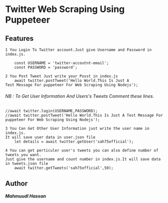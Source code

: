 # Twitter Web Scraping Using Puppeteer

## Features
	1 You Login To Twitter account.Just give Username and Password in index.js.

        const USERNAME = 'twitter-accoutnt-email';
		const PASSWORD = 'password';

    2 You Post Tweet Just write your Posst in index.js
    	await twitter.postTweet('Hello World.This Is Just A 
	Test Message For puppeteer For Web Scraping Using Nodejs');

 ###### NB : To Get User Information And Users's Tweets Comment these lines.
 ```
//await twitter.login(USERNAME,PASSWORD);
//await twitter.postTweet('Hello World.This Is Just A Test Message For puppeteer For Web Scraping Using Nodejs');
```

    3 You Can Get Other User Information just write the user name in index.js.
    It will save user data in user.json file
    	let details = await twitter.getUser('sah75official');

    4 You can get perticuler user's tweets you can also define number of tweets you want.
    Just give the username and count number in index.js.It will save data in tweets.json file
    	await twitter.getTweets('sah75official',50);



## Author
##### Mahmuudl Hassan
